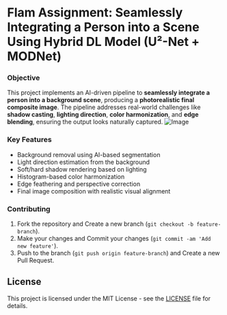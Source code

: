 # Flam Assignment: Seamlessly Integrating a Person into a Scene Using Hybrid DL Model (U²-Net + MODNet)

### Objective
This project implements an AI-driven pipeline to **seamlessly integrate a person into a background scene**, producing a **photorealistic final composite image**. The pipeline addresses real-world challenges like **shadow casting**, **lighting direction**, **color harmonization**, and **edge blending**, ensuring the output looks naturally captured.
![Image](https://github.com/user-attachments/assets/67bfafbc-eb2b-48fe-9330-b1833537a217)

### Key Features

- Background removal using AI-based segmentation
- Light direction estimation from the background
- Soft/hard shadow rendering based on lighting
- Histogram-based color harmonization
- Edge feathering and perspective correction
- Final image composition with realistic visual alignment

### Contributing

1. Fork the repository and Create a new branch (`git checkout -b feature-branch`).
2. Make your changes and Commit your changes (`git commit -am 'Add new feature'`).
3. Push to the branch (`git push origin feature-branch`) and Create a new Pull Request.

## License

This project is licensed under the MIT License - see the [LICENSE](LICENSE) file for details.
